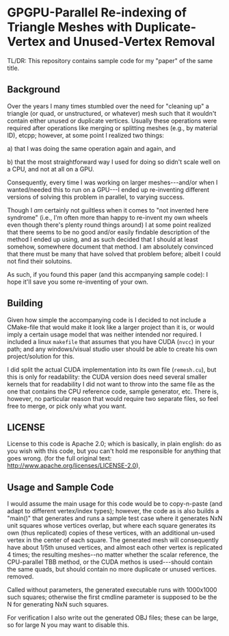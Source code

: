 # GPGPU-Parallel Re-indexing of Triangle Meshes with Duplicate-Vertex and Unused-Vertex Removal

TL/DR: This repository contains sample code for my "paper" of the same title.

## Background

Over the years I many times stumbled over the need for "cleaning up" a
triangle (or quad, or unstructured, or whatever) mesh such that it
wouldn't contain either unused or duplicate vertices. Usually these
operations were required after operations like merging or splitting
meshes (e.g., by material ID), etcpp; however, at some point I
realized two things:

a) that I was doing the same operation again and again, and

b) that the most straightforward way I used for doing so didn't scale well 
on a CPU, and not at all on a GPU.

Consequently, every time I was working on larger meshes---and/or when
I wanted/needed this to run on a GPU---I ended up re-inventing
different versions of solving this problem in parallel, to varying
success.

Though I *am* certainly not guiltless when it comes to "not invented
here syndrome" (i.e., I'm often more than happy to re-invent my own
wheels even though there's plenty round things around) I at some point
realized that there seems to be no good and/or easily findable
description of the method I ended up using, and as such decided that I
should at least somehow, somewhere document that method. I am
absolutely convinced that there must be many that have solved that
problem before; albeit I could not find their solutoins.

As such, if you found this paper (and this accmpanying sample code): 
I hope it'll save you some re-inventing of your own.

## Building

Given how simple the accompanying code is I decided to not include a
CMake-file that would make it look like a larger project than it is,
or would imply a certain usage model that was neither intended nor
required. I included a linux `makefile` that assumes that you have
CUDA (`nvcc`) in your path; and any windows/visual studio user should
be able to create his own project/solution for this. 

I did split the actual CUDA implementation into its own file
(`remesh.cu`), but this is only for readability: the CUDA version does
need several smaller kernels that for readability I did not want to
throw into the same file as the one that contains the CPU reference
code, sample generator, etc. There is, however, no particular reason
that would require two separate files, so feel free to merge, or pick
only what you want.

## LICENSE

License to this code is Apache 2.0; which is basically, in plain
english: do as you wish with this code, but you can't hold me
responsible for anything that goes wrong. (for the full original text:
http://www.apache.org/licenses/LICENSE-2.0),

## Usage and Sample Code

I would assume the main usage for this code would be to copy-n-paste
(and adapt to different vertex/index types); however, the code as is
also builds a "main()" that generates and runs a sample test case
where it generates NxN unit squares whose vertices overlap, but where
each square generates its own (thus replicated) copies of these
vertices, with an additional un-used vertex in the center of each
square. The generated mesh will consequently have about 1/5th unused
vertices, and almost each other vertex is replicated 4 times; the
resulting meshes--no matter whether the scalar reference, the
CPU-parallel TBB method, or the CUDA methos is used---should contain
the same quads, but should contain no more duplicate or unused
vertices.  removed.

Called without parameters, the generated executable runs with
1000x1000 such squares; otherwise the first cmdline parameter is
supposed to be the N for generating NxN such squares. 

For verification I also write out the generated OBJ files; these can
be large, so for large N you may want to disable this.
